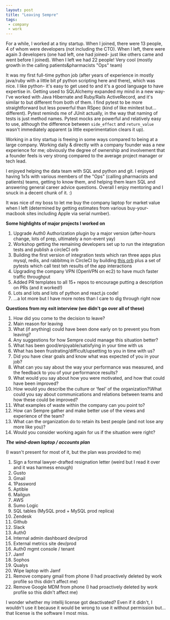 ```yaml
---
layout: post
title: "Leaving Sempre"
tags:
 - company
 - work
---
```


For a while, I worked at a tiny startup. When I joined, there were 13 people, 4 of whom were developers (not including the CTO). When I left, there were again 3 developers (one had left, one had joined- just like others came and went before I joined). When I left we had 22 people! Very cool (mostly growth in the calling patients&pharmacists "Ops" team)

It was my first full-time python job (after years of experience in mostly java/ruby with a little bit pf python scripting here and there), which was nice. I like python- it's easy to get used to and it's a good language to have expertise in. Getting used to SQLAlchemy expanded my mind in a new way- I've worked with Java Hibernate and Ruby/Rails ActiveRecord, and it's similar to but different from both of them. I find pytest to be more straightforward but less powerful than RSpec (kind of like minitest but... different). Pytest reminds me of JUnit actually, in the way that naming of tests is just method names. Pytest mocks are powerful and relatively easy to use, although the difference between `side_effect` and `return_value` wasn't immediately apparent (a little experimentation clears it up).

Working in a tiny startup is freeing in some ways compared to being at a large company. Working daily & directly with a company founder was a new experience for me; obviously the degree of ownership and involvement that a founder feels is very strong compared to the average project manager or tech lead. 

I enjoyed helping the data team with SQL and python and git. I enjoyed having 1x1s with various members of the "Ops" (calling pharmacists and patients) teams, getting to know them, and helping them learn SQL and answering general career advice questions. Overall I enjoy mentoring and I snuck in a decent chunk of it. :)

It was nice of my boss to let me buy the company laptop for market value when I left (determined by getting estimates from various buy-your-macbook sites including Apple via serial number).


**Some highlights of major projects I worked on**
1. Upgrade Auth0 Authorization plugin by a major version (after-hours change, lots of prep, ultimately a non-event yay)
1. Workshop getting the remaining developers set up to run the integration tests and publish a circleCI orb
1. Building the first version of integration tests which ran three apps plus mysql, redis, and rabbitmq in CircleCI by building [this orb](https://circleci.com/orbs/registry/orb/semprehealth/integration-tests) plus a set of pytests which call test teh results of the app interactions
1. Upgrading the company VPN (OpenVPN on ec2) to have much faster traffic throughput
1. Added PR templates to all 15+ repos to encourage putting a description on PRs (and it worked!)
1. Lots and lots and lots of python and react.js code!
1. ...a lot more but I have more notes than I care to dig through right now


**Questions from my exit interview (we didn't go over all of these)**
1. How did you come to the decision to leave?
1. Main reason for leaving
1. What (if anything) could have been done early on to prevent you from leaving?
1. Any suggestions for how Sempre could manage this situation better?
1. What has been good/enjoyable/satisfying in your time with us
1. What has been frustrating/difficult/upsetting to you in time with us?
1. Did you have clear goals and know what was expected of you in your job?
1. What can you say about the way your performance was measured, and the feedback to you of your performance results?
1. What would you say about how you were motivated, and how that could have been improved?
1. How would you describe the culture or ‘feel’ of the organization?\What could you say about communications and relations between teams and how these could be improved?
1. What examples of waste within the company can you point to?
1. How can Sempre gather and make better use of the views and experience of the team?
1. What can the organization do to retain its best people (and not lose any more like you)?
1. Would you consider working again for us if the situation were right?


***The wind-down laptop / accounts plan***

(I wasn't present for most of it, but the plan was provided to me)
1. Sign a formal lawyer-drafted resignation letter (weird but I read it over and it was harmess enough)
1. Gusto
1. Gmail
1. 1Password
1. Aptible
1. Mailgun
1. AWS
1. Sumo Logic
1. SQL tables (MySQL prod + MySQL prod replica)
1. Zendesk
1. Github
1. Slack
1. Auth0
1. Internal admin dashboard dev/prod
1. External metrics site dev/prod
1. Auth0 mgmt console / tenant
1. Jamf
1. Sophos
1. Qualys
1. Wipe laptop with Jamf
1. Remove company gmail from phone (I had proactively deleted by work profile so this didn't affect me)
1. Remove Google MDM from phone  (I had proactively deleted by work profile so this didn't affect me)

I wonder whether my intellij license got deactivated? Even if it didn't, I wouldn't use it because it would be wrong to use it without permission but... that license is the software I most miss. 